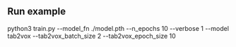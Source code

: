 ## Run example
 
python3 train.py --model_fn ./model.pth --n_epochs 10 --verbose 1 --model tab2vox --tab2vox_batch_size 2 --tab2vox_epoch_size 10 
